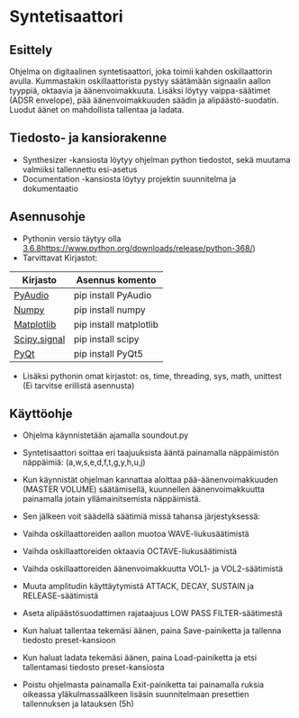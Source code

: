# Syntetisaattori

## Esittely

Ohjelma on digitaalinen syntetisaattori, joka toimii kahden oskillaattorin avulla. Kummastakin oskillaattorista pystyy säätämään signaalin aallon tyyppiä, oktaavia ja äänenvoimakkuuta. Lisäksi löytyy vaippa-säätimet (ADSR envelope), pää äänenvoimakkuuden säädin ja alipäästö-suodatin. Luodut äänet on mahdollista tallentaa ja ladata.

## Tiedosto- ja kansiorakenne
- Synthesizer -kansiosta löytyy ohjelman python tiedostot, sekä muutama valmiiksi tallennettu esi-asetus
- Documentation -kansiosta löytyy projektin suunnitelma ja dokumentaatio

## Asennusohje
- Pythonin versio täytyy olla [3.6.8]()https://www.python.org/downloads/release/python-368/)
- Tarvittavat Kirjastot:

| Kirjasto | Asennus komento |
| ------ | ------ |
| [PyAudio](https://pypi.org/project/PyAudio/) | pip install PyAudio |
|[Numpy](https://pypi.org/project/numpy/) | pip install numpy |
| [Matplotlib](https://pypi.org/project/matplotlib/) | pip install matplotlib |
|[Scipy.signal](https://pypi.org/project/scipy/) | pip install scipy |
|[PyQt](https://pypi.org/project/PyQt5/) | pip install PyQt5 |
- Lisäksi pythonin omat kirjastot: os, time, threading, sys, math, unittest (Ei tarvitse erillistä asennusta)

## Käyttöohje

- Ohjelma käynnistetään ajamalla soundout.py


- Syntetisaattori soittaa eri taajuuksista ääntä painamalla näppäimistön näppäimiä:
	(a,w,s,e,d,f,t,g,y,h,u,j)
- Kun käynnistät ohjelman kannattaa aloittaa pää-äänenvoimakkuuden (MASTER VOLUME) säätämisellä,
	kuunnellen äänenvoimakkuutta painamalla jotain yllämainitsemista näppäimistä.
- Sen jälkeen voit säädellä säätimiä missä tahansa järjestyksessä:
- Vaihda oskillaattoreiden aallon muotoa WAVE-liukusäätimistä
- Vaihda oskillaattoreiden oktaavia OCTAVE-liukusäätimistä
- Vaihda oskillaattoreiden äänenvoimakkuutta VOL1- ja VOL2-säätimistä
- Muuta amplitudin käyttäytymistä ATTACK, DECAY, SUSTAIN ja RELEASE-säätimistä
- Aseta alipäästösuodattimen rajataajuus LOW PASS FILTER-säätimestä
- Kun haluat tallentaa tekemäsi äänen, paina Save-painiketta ja tallenna tiedosto preset-kansioon
- Kun haluat ladata tekemäsi äänen, paina Load-painiketta ja etsi tallentamasi tiedosto preset-kansiosta
- Poistu ohjelmasta painamalla Exit-painiketta tai painamalla ruksia oikeassa yläkulmassaälkeen lisäsin suunnitelmaan presettien tallennuksen ja latauksen (5h)